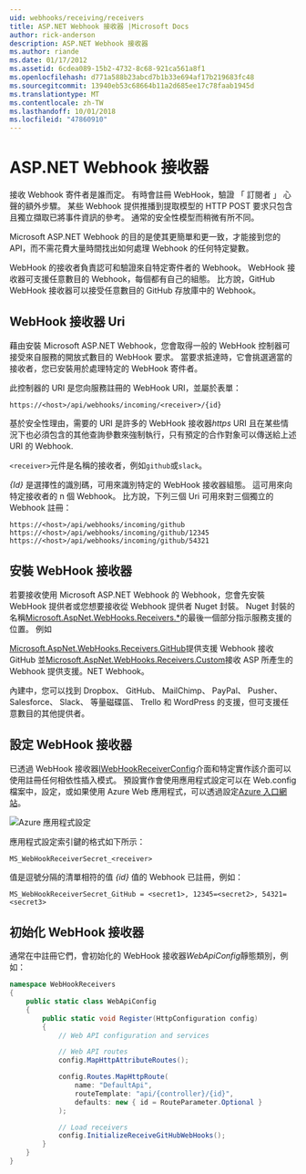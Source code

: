```yaml
---
uid: webhooks/receiving/receivers
title: ASP.NET Webhook 接收器 |Microsoft Docs
author: rick-anderson
description: ASP.NET Webhook 接收器
ms.author: riande
ms.date: 01/17/2012
ms.assetid: 6cdea089-15b2-4732-8c68-921ca561a8f1
ms.openlocfilehash: d771a588b23abcd7b1b33e694af17b219683fc48
ms.sourcegitcommit: 13940eb53c68664b11a2d685ee17c78faab1945d
ms.translationtype: MT
ms.contentlocale: zh-TW
ms.lasthandoff: 10/01/2018
ms.locfileid: "47860910"
---
```

# <a name="aspnet-webhooks-receivers"></a>ASP.NET Webhook 接收器

接收 Webhook 寄件者是誰而定。 有時會註冊 WebHook，驗證 「 訂閱者 」 心聲的額外步驟。 某些 Webhook 提供推播到提取模型的 HTTP POST 要求只包含且獨立擷取已將事件資訊的參考。 通常的安全性模型而稍微有所不同。

Microsoft ASP.NET Webhook 的目的是使其更簡單和更一致，才能接到您的 API，而不需花費大量時間找出如何處理 Webhook 的任何特定變數。

WebHook 的接收者負責認可和驗證來自特定寄件者的 Webhook。 WebHook 接收器可支援任意數目的 Webhook，每個都有自己的組態。 比方說，GitHub WebHook 接收器可以接受任意數目的 GitHub 存放庫中的 Webhook。

## <a name="webhook-receiver-uris"></a>WebHook 接收器 Uri

藉由安裝 Microsoft ASP.NET Webhook，您會取得一般的 WebHook 控制器可接受來自服務的開放式數目的 WebHook 要求。 當要求抵達時，它會挑選適當的接收者，您已安裝用於處理特定的 WebHook 寄件者。

此控制器的 URI 是您向服務註冊的 WebHook URI，並屬於表單：

```
https://<host>/api/webhooks/incoming/<receiver>/{id}
```

基於安全性理由，需要的 URI 是許多的 WebHook 接收器*https* URI 且在某些情況下也必須包含的其他查詢參數來強制執行，只有預定的合作對象可以傳送給上述 URI 的 Webhook.

`<receiver>`元件是名稱的接收者，例如`github`或`slack`。

*{Id}* 是選擇性的識別碼，可用來識別特定的 WebHook 接收器組態。 這可用來向特定接收者的 n 個 Webhook。 比方說，下列三個 Uri 可用來對三個獨立的 Webhook 註冊：

```
https://<host>/api/webhooks/incoming/github
https://<host>/api/webhooks/incoming/github/12345
https://<host>/api/webhooks/incoming/github/54321
```

## <a name="installing-a-webhook-receiver"></a>安裝 WebHook 接收器

若要接收使用 Microsoft ASP.NET Webhook 的 Webhook，您會先安裝 WebHook 提供者或您想要接收從 Webhook 提供者 Nuget 封裝。 Nuget 封裝的名稱[Microsoft.AspNet.WebHooks.Receivers.*](https://www.nuget.org/packages?q=Microsoft.AspNet.WebHooks.Receivers)的最後一個部分指示服務支援的位置。 例如

[Microsoft.AspNet.WebHooks.Receivers.GitHub](https://www.nuget.org/packages?q=Microsoft.AspNet.WebHooks.Receivers.GitHub)提供支援 Webhook 接收 GitHub 並[Microsoft.AspNet.WebHooks.Receivers.Custom](https://www.nuget.org/packages?q=Microsoft.AspNet.WebHooks.Receivers.Custom)接收 ASP 所產生的 Webhook 提供支援。NET Webhook。

內建中，您可以找到 Dropbox、 GitHub、 MailChimp、 PayPal、 Pusher、 Salesforce、 Slack、 等量磁碟區、 Trello 和 WordPress 的支援，但可支援任意數目的其他提供者。

## <a name="configuring-a-webhook-receiver"></a>設定 WebHook 接收器

已透過 WebHook 接收器[IWebHookReceiverConfig](https://github.com/aspnet/WebHooks/blob/master/src/Microsoft.AspNet.WebHooks.Receivers/WebHooks/IWebHookReceiverConfig.cs)介面和特定實作該介面可以使用註冊任何相依性插入模式。 預設實作會使用應用程式設定可以在 Web.config 檔案中，設定，或如果使用 Azure Web 應用程式，可以透過設定[Azure 入口網站](https://portal.azure.com/)。

![Azure 應用程式設定](_static/AzureAppSettings.png)

應用程式設定索引鍵的格式如下所示：

```
MS_WebHookReceiverSecret_<receiver>
```

值是逗號分隔的清單相符的值 *{id}* 值的 Webhook 已註冊，例如：

```
MS_WebHookReceiverSecret_GitHub = <secret1>, 12345=<secret2>, 54321=<secret3>
```

## <a name="initializing-a-webhook-receiver"></a>初始化 WebHook 接收器

通常在中註冊它們，會初始化的 WebHook 接收器*WebApiConfig*靜態類別，例如：

```csharp
namespace WebHookReceivers
{
    public static class WebApiConfig
    {
        public static void Register(HttpConfiguration config)
        {
            // Web API configuration and services

            // Web API routes
            config.MapHttpAttributeRoutes();

            config.Routes.MapHttpRoute(
                name: "DefaultApi",
                routeTemplate: "api/{controller}/{id}",
                defaults: new { id = RouteParameter.Optional }
            );

            // Load receivers
            config.InitializeReceiveGitHubWebHooks();
        }
    }
}
```
